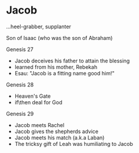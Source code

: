 # Jacob
...heel-grabber, supplanter


Son of Isaac (who was the son of Abraham)

Genesis 27
- Jacob deceives his father to attain the blessing
- learned from his mother, Rebekah
- Esau: "Jacob is a fitting name good him!"

Genesis 28
- Heaven's Gate
- if\then deal for God

Genesis 29
- Jacob meets Rachel
- Jacob gives the shepherds advice
- Jacob meets his match (a.k.a Laban)
- The tricksy gift of Leah was humiliating to Jacob

